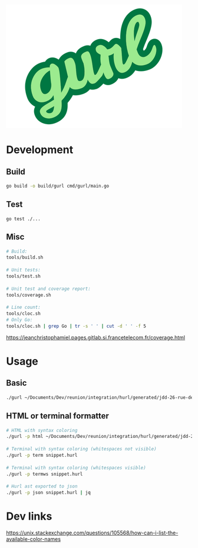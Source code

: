 ![Gurl](docs/logo-readme.png)


# Development

## Build

```bash
go build -o build/gurl cmd/gurl/main.go
```

## Test 

```
go test ./...
```

## Misc

```bash
# Build:
tools/build.sh

# Unit tests:
tools/test.sh

# Unit test and coverage report:
tools/coverage.sh

# Line count:
tools/cloc.sh
# Only Go:
tools/cloc.sh | grep Go | tr -s ' ' | cut -d ' ' -f 5
```

<https://jeanchristophamiel.pages.gitlab.si.francetelecom.fr/coverage.html>

# Usage

## Basic

```bash
./gurl ~/Documents/Dev/reunion/integration/hurl/generated/jdd-26-rue-des-bancouliers.hurl
```

## HTML or terminal formatter

```bash
# HTML with syntax coloring
./gurl -p html ~/Documents/Dev/reunion/integration/hurl/generated/jdd-26-rue-des-bancouliers.hurl > /tmp/x.html && open -a "Safari" /tmp/x.html

# Terminal with syntax coloring (whitespaces not visible)
./gurl -p term snippet.hurl

# Terminal with syntax coloring (whitespaces visible)
./gurl -p termws snippet.hurl

# Hurl ast exported to json
./gurl -p json snippet.hurl | jq
```

# Dev links

<https://unix.stackexchange.com/questions/105568/how-can-i-list-the-available-color-names>
